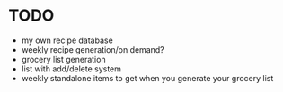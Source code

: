 
# TODO
- my own recipe database
- weekly recipe generation/on demand?
- grocery list generation
- list with add/delete system
- weekly standalone items to get when you generate your grocery list